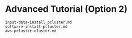 # Advanced Tutorial (Option 2)

```{toctree}
input-data-install_pcluster.md
software-install-pcluster.md
aws-pcluster-cluster.md

